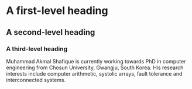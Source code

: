 # A first-level heading
## A second-level heading
### A third-level heading
Muhammad Akmal Shafique is currently working towards PhD in computer engineering from Chosun University, Gwangju, South Korea. His research interests include computer arithmetic, systolic arrays, fault tolerance and interconnected systems.
